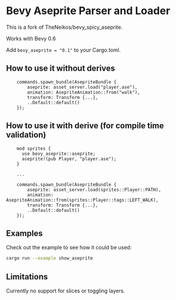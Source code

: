 # Bevy Aseprite Parser and Loader

This is a fork of TheNeikos/bevy_spicy_aseprite.

Works with Bevy 0.6

Add `bevy_aseprite = "0.1"` to your Cargo.toml.


## How to use it without derives

```rust,ignore
    commands.spawn_bundle(AsepriteBundle {
        aseprite: asset_server.load("player.ase"),
        animation: AsepriteAnimation::from("walk"),
        transform: Transform {...},
        ..Default::default()
    });
```
    

## How to use it with derive (for compile time validation)

```rust,ignore
    mod sprites {
      use bevy_aseprite::aseprite;
      aseprite!(pub Player, "player.ase");
    }

    ...

    commands.spawn_bundle(AsepriteBundle {
        aseprite: asset_server.load(sprites::Player::PATH),
        animation: AsepriteAnimation::from(sprites::Player::tags::LEFT_WALK),
        transform: Transform {...},
        ..Default::default()
    });
```

## Examples

Check out the example to see how it could be used:

```bash
cargo run --example show_aseprite
```

## Limitations

Currently no support for slices or toggling layers.
